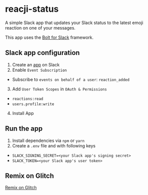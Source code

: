 # reacji-status

A simple Slack app that updates your Slack status to the latest emoji reaction on one of your messages.

This app uses the [Bolt for Slack](https://slack.dev/bolt/concepts) framework.

## Slack app configuration

1. Create an [app](https://api.slack.com/apps) on Slack
2. Enable `Event Subscription`
  - Subscribe to `events on behalf of a user`: `reaction_added`
3. Add `User Token Scopes` in `OAuth & Permissions`
  - `reactions:read`
  - `users.profile:write`
4. Install App

## Run the app

1. Install dependencies via `npm` or `yarn`
2. Create a `.env` file and with following keys
  - `SLACK_SIGNING_SECRET=<your Slack app's signing secret>`
  - `SLACK_TOKEN=<your Slack app's user token>`
  
  
## Remix on Glitch

[Remix on Glitch](https://glitch.com/edit/#!/remix/reacji-status)
  

